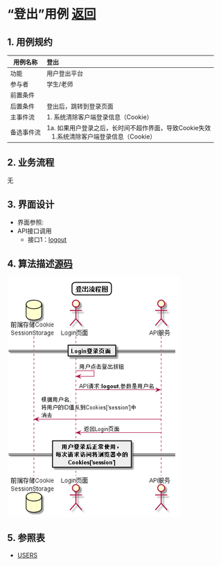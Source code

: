 # “登出”用例 [返回](../README.md)

## 1. 用例规约

|用例名称|登出|
|-------|:-------------|
|功能|用户登出平台|
|参与者|学生/老师|
|前置条件| |
|后置条件|登出后，跳转到登录页面|
|主事件流| 1. 系统清除客户端登录信息（Cookie）|
|备选事件流|1a. 如果用户登录之后，长时间不超作界面，导致Cookie失效 <br/>&nbsp;&nbsp; 1.系统清除客户端登录信息（Cookie）|

## 2. 业务流程
无

## 3. 界面设计
- 界面参照: 
- API接口调用
    - 接口1：[logout](../接口1/logout.md)

## 4. 算法描述[源码](../流程图/登出.puml)
![登录](../images/流程图/登出.png)
    
## 5. 参照表

- [USERS](../数据库设计/数据库设计.md/#USERS)